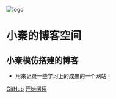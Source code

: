 ![logo](_media/logo.png)

# 小秦的博客空间

## 小秦模仿搭建的博客

- 用来记录一些学习上的成果的一个网站！


[GitHub](<https://github.com/learnerssssss/learnerssssss.github.io>)
[开始阅读](README.md)